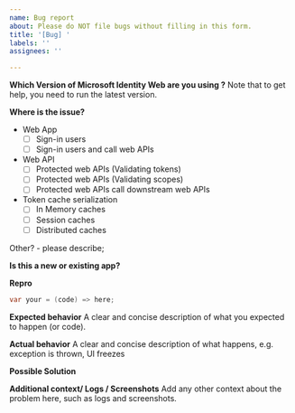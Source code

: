 ```yaml
---
name: Bug report
about: Please do NOT file bugs without filling in this form.
title: '[Bug] '
labels: ''
assignees: ''

---
```


**Which Version of Microsoft Identity Web are you using ?**
Note that to get help, you need to run the latest version. 
<!-- E.g. Microsoft Identity Web 1.0.0-preview -->

**Where is the issue?**
* Web App
    * [ ] Sign-in users
    * [ ] Sign-in users and call web APIs
* Web API
    * [ ] Protected web APIs (Validating tokens)
    * [ ] Protected web APIs (Validating scopes)
    * [ ] Protected web APIs call downstream web APIs
* Token cache serialization
     * [ ] In Memory caches
     * [ ] Session caches
     * [ ] Distributed caches

Other? - please describe;

**Is this a new or existing app?**
<!-- Ex:
a. The app is in production, and I have upgraded to a new version of Microsoft Identity Web
b. The app is in production, I haven't upgraded Microsoft Identity Web, but started seeing this issue
c. This is a new app or experiment
-->

**Repro**

```csharp
var your = (code) => here;
```

**Expected behavior**
A clear and concise description of what you expected to happen (or code).

**Actual behavior**
A clear and concise description of what happens, e.g. exception is thrown, UI freezes  

**Possible Solution**
<!--- Only if you have suggestions on a fix for the bug -->

**Additional context/ Logs / Screenshots**
Add any other context about the problem here, such as logs and screenshots.
